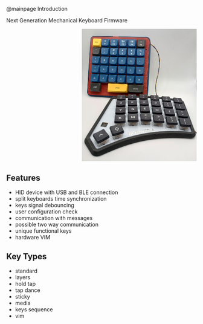 @mainpage Introduction

Next Generation Mechanical Keyboard Firmware  

<div style="margin-left: 200px;">
  <img width=600 src="IntroPic.jpg">
</div>

## Features

- HID device with USB and BLE connection  
- split keyboards time synchronization  
- keys signal debouncing  
- user configuration check  
- communication with messages  
- possible two way communication  
- unique functional keys  
- hardware VIM  

## Key Types

- standard  
- layers  
- hold tap  
- tap dance  
- sticky  
- media  
- keys sequence  
- vim  
